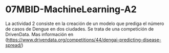 # 07MBID-MachineLearning-A2
La actividad 2 consiste en la creación de un modelo que prediga el número de casos de Dengue en dos ciudades. 
Se trata de una competición de DrivenData. Mas información en (https://www.drivendata.org/competitions/44/dengai-predicting-disease-spread/)
